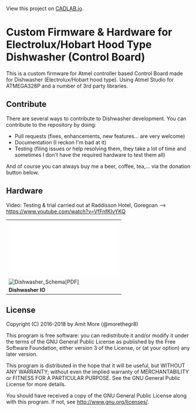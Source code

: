 View this project on [CADLAB.io](https://cadlab.io/project/1509). 

# Custom Firmware & Hardware for Electrolux/Hobart Hood Type Dishwasher (Control Board)

This is a custom firmware for Atmel controller based Control Board made for Dishwasher (Electrolux/Hobart hood type). Using Atmel Studio for ATMEGA328P and a number of 3rd party libraries. 

## Contribute

There are several ways to contribute to Dishwasher development. You can contribute to the repository by doing:

* Pull requests (fixes, enhancements, new features... are very welcome)
* Documentation (I reckon I'm bad at it)
* Testing (filing issues or help resolving them, they take a lot of time and sometimes I don't have the required hardware to test them all)

And of course you can always buy me a beer, coffee, tea,... via the donation button below.


## Hardware


Video: Testing & trial carried out at Raddisson Hotel, Goregoan --> https://www.youtube.com/watch?v=VfFnfKIvYKQ

||
|---|
|![Dishwasher_Schematic [PDF]](hardware/IO.pdf)||
|![Dishwasher_Schema[PDF]](hardware/Dishwasher_HW.png)||
|**Dishwasher IO**||



## License

Copyright (C) 2016-2018 by Amit More (@morethegr8)

This program is free software: you can redistribute it and/or modify it under the terms of the GNU General Public License as published by the Free Software Foundation, either version 3 of the License, or (at your option) any later version.

This program is distributed in the hope that it will be useful, but WITHOUT ANY WARRANTY; without even the implied warranty of MERCHANTABILITY or FITNESS FOR A PARTICULAR PURPOSE. See the GNU General Public License for more details.

You should have received a copy of the GNU General Public License along with this program. If not, see http://www.gnu.org/licenses/.
